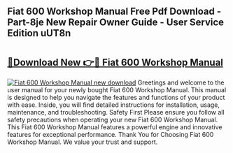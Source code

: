 ## Fiat 600 Workshop Manual Free Pdf Download - Part-8je New Repair Owner Guide - User Service Edition uUT8n

# <h2><a href="http://cf15932.oget.top/?id=Fiat+600+Workshop+Manual">🔗Download New 👉🔴 Fiat 600 Workshop Manual</a></h2>

[![Fiat 600 Workshop Manual new download](https://i.imgur.com/5g1atiW.png)](http://cf15932.oget.top/?id=Fiat+600+Workshop+Manual)
Greetings and welcome to the user manual for your newly bought Fiat 600 Workshop Manual. This manual is designed to help you navigate the features and functions of your product with ease. Inside, you will find detailed instructions for installation, usage, maintenance, and troubleshooting. Safety First Please ensure you follow all safety precautions when operating your new Fiat 600 Workshop Manual. This Fiat 600 Workshop Manual features a powerful engine and innovative features for exceptional performance. Thank You for Choosing Fiat 600 Workshop Manual. We value your trust and support.
